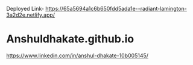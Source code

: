Deployed Link- 
https://65a5694a1c6b650fdd5ada1e--radiant-lamington-3a2d2e.netlify.app/
# Anshuldhakate.github.io
https://www.linkedin.com/in/anshul-dhakate-10b005145/
